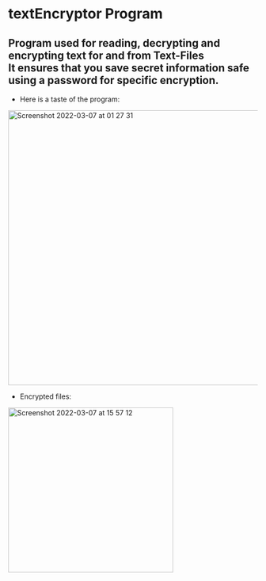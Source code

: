 # textEncryptor Program
## Program used for reading, decrypting and encrypting text for and from Text-Files <br> It ensures that you save secret information safe using a password for specific encryption.

- Here is a taste of the program: <br>
<img width="555" alt="Screenshot 2022-03-07 at 01 27 31" src="https://user-images.githubusercontent.com/26075353/156949241-a0d36744-9ab0-4bf5-a8ca-351c6cba2608.png">

- Encrypted files: <br>
<img width="333" alt="Screenshot 2022-03-07 at 15 57 12" src="https://user-images.githubusercontent.com/26075353/157058692-42eb0a53-8891-481a-a974-5228feb87d14.png">

